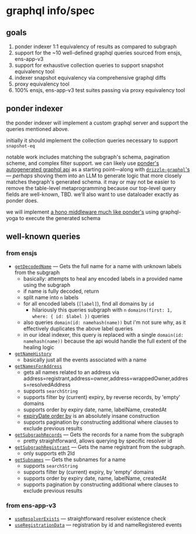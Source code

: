 # graphql info/spec

## goals

1. ponder indexer 1:1 equivalency of results as compared to subgraph
  1. support for the ~10 well-defined graphql queries sourced from ensjs, ens-app-v3
  2. support for exhaustive collection queries to support snapshot equivalency tool
2. indexer snapshot equivalency via comprehensive graphql diffs
3. proxy equivalency tool
4. 100% ensjs, ens-app-v3 test suites passing via proxy equivalency tool

## ponder indexer

the ponder indexer will implement a custom graphql server and support the queries mentioned above.

initially it should implement the collection queries necessary to support `snapshot-eq`

notable work includes matching the subgraph's schema, pagination scheme, and complex filter support.
we can likely use [ponder's autogenerated graphql api](https://github.com/ponder-sh/ponder/blob/main/packages/core/src/graphql/index.ts) as a starting point—along with [`drizzle-graphql`'s](https://github.com/drizzle-team/drizzle-graphql/blob/main/src/util/builders/pg.ts#L390)— _perhaps_ shoving them into an LLM to generate logic that more closely matches thegraph's generated schema. it may or may not be easier to remove the table-level metaprogramming because our top-level query fields are well-known, TBD. we'll also want to use dataloader exactly as ponder does.

we will implement [a hono middleware much like ponder's](https://github.com/ponder-sh/ponder/blob/0a5645ca8dec327b0c21da432ee00810edeb087c/packages/core/src/graphql/middleware.ts#L23) using graphql-yoga to execute the generated schema


## well-known queries

### from ensjs

- [`getDecodedName`](https://github.com/ensdomains/ensjs/blob/main/packages/ensjs/src/functions/subgraph/getDecodedName.ts) — Gets the full name for a name with unknown labels from the subgraph
  - basically: attempts to heal any encoded labels in a provided name using the subgraph
  - if name is fully decoded, return
  - split name into `n` labels
  - for all encoded labels (`[label]`), find all domains by `id`
    - hilariously this queries subgraph with `n` `domains(first: 1, where: { id: $label })` queries
  - also queries `domain(id: namehash(name))` but i'm not sure why, as it effectively duplicates the above label queries
  - in our ideal indexer, this query is replaced with a single `domain(id: namehash(name))` because the api would handle the full extent of the healing logic
- [`getNameHistory`](https://github.com/ensdomains/ensjs/blob/main/packages/ensjs/src/functions/subgraph/getNameHistory.ts)
  - basically just all the events associated with a name
- [`getNamesForAddress`](https://github.com/ensdomains/ensjs/blob/main/packages/ensjs/src/functions/subgraph/getNamesForAddress.ts)
  - gets all names related to an address via address=registrant,address=owner,address=wrappedOwner,address=resolvedAddress
  - supports `searchString`
  - supports filter by (current) expiry, by reverse records, by 'empty' domains
  - supports order by expiry date, name, labelName, createdAt
  - [expiryDate order by](https://github.com/ensdomains/ensjs/blob/main/packages/ensjs/src/functions/subgraph/filters.ts#L707) is an absolutely insane construction
  - supports pagination by constructing additional where clauses to exclude previous results
- [`getSubgraphRecords`](https://github.com/ensdomains/ensjs/blob/main/packages/ensjs/src/functions/subgraph/getSubgraphRecords.ts) — Gets the records for a name from the subgraph
  - pretty straightforward, allows querying by specific resolver id
- [`getSubgraphRegistrant`](https://github.com/ensdomains/ensjs/blob/main/packages/ensjs/src/functions/subgraph/getSubgraphRegistrant.ts) — Gets the name registrant from the subgraph.
  - only supports eth 2ld
- [`getSubnames`](https://github.com/ensdomains/ensjs/blob/main/packages/ensjs/src/functions/subgraph/getSubnames.ts) — Gets the subnames for a name
  - supports `searchString`
  - supports filter by (current) expiry, by 'empty' domains
  - supports order by expiry date, name, labelName, createdAt
  - supports pagination by constructing additional where clauses to exclude previous results

### from ens-app-v3

- [`useResolverExists`](https://github.com/ensdomains/ens-app-v3/blob/328692ae832618f8143916c143b7e4cb9e520811/src/hooks/useResolverExists.ts#L27) — straightforward resolver existence check
- [`useRegistrationData`](https://github.com/ensdomains/ens-app-v3/blob/328692ae832618f8143916c143b7e4cb9e520811/src/hooks/useRegistrationData.ts#L31) — registration by id and nameRegistered events

